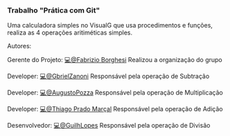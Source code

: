 ### Trabalho "Prática com Git"

Uma calculadora simples no VisualG que usa procedimentos e funções, realiza as 4 operações aritiméticas simples. 

Autores: 

Gerente do Projeto: [💻@Fabrizio Borghesi](https://github.com/FabrizioBorghesi) Realizou a organização do grupo

Developer: [💻@GbrielZanoni](https://github.com/GbrielZanoni) Responsável pela operação de Subtração

Developer: [💻@AugustoPozza](https://github.com/AugustoPozza) Responsável pela operação de Multiplicação

Developer: [💻@Thiago Prado Marçal](https://github.com/ThiagoPradouni) Responsável pela operação de Adição

Desenvolvedor: [💻@GuilhLopes](https://github.com/GuilhLopes) Responsável pela operação de Divisão
